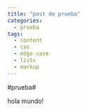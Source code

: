 ```yaml
---
title: "post de prueba"
categories:
  - prueba
tags:
  - content
  - css
  - edge case
  - lists
  - markup
---
```

#prueba#

hola mundo!
